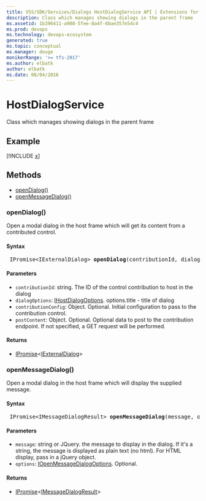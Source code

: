 ```yaml
---
title: VSS/SDK/Services/Dialogs HostDialogService API | Extensions for Visual Studio Team Services
description: Class which manages showing dialogs in the parent frame
ms.assetid: 1b396411-a908-5fee-8a4f-6bae357e54c4
ms.prod: devops
ms.technology: devops-ecosystem
generated: true
ms.topic: conceptual
ms.manager: douge
monikerRange: '>= tfs-2017'
ms.author: elbatk
author: elbatk
ms.date: 08/04/2016
---
```


# HostDialogService

Class which manages showing dialogs in the parent frame

## Example
[!INCLUDE [x](../../../../../samples/client-services/HostDialogService.md)]

## Methods

* [openDialog()](#opendialog)
* [openMessageDialog()](#openmessagedialog)

<a id="opendialog"></a>
### openDialog()

Open a modal dialog in the host frame which will get its content from a contributed control.

#### Syntax
<pre class='syntax'>
 IPromise&lt;IExternalDialog&gt; <b>openDialog</b>(contributionId, dialogOptions, contributionConfig, postContent)
</pre>

#### Parameters

* `contributionId`: string. The ID of the control contribution to host in the dialog
* `dialogOptions`: [IHostDialogOptions](../../../../VSS/References/VSS_SDK_Interfaces/IHostDialogOptions.md). options.title - title of dialog
* `contributionConfig`: Object. Optional. Initial configuration to pass to the contribution control.
* `postContent`: Object. Optional. Optional data to post to the contribution endpoint. If not specified, a GET request will be performed.

#### Returns

* [IPromise](../../../../VSS/References/VSS_WebPlatform_Interfaces/IPromise.md)&lt;[IExternalDialog](../../../../VSS/References/VSS_SDK_Interfaces/IExternalDialog.md)&gt;

<a id="openmessagedialog"></a>
### openMessageDialog()

Open a modal dialog in the host frame which will display the supplied message.

#### Syntax
<pre class='syntax'>
 IPromise&lt;IMessageDialogResult&gt; <b>openMessageDialog</b>(message, options)
</pre>

#### Parameters

* `message`: string or JQuery. the message to display in the dialog. If it&#x27;s a string, the message is displayed as plain text (no html). For HTML display, pass in a jQuery object.
* `options`: [IOpenMessageDialogOptions](../../../../VSS/References/VSS_SDK_Interfaces/IOpenMessageDialogOptions.md). Optional. 

#### Returns

* [IPromise](../../../../VSS/References/VSS_WebPlatform_Interfaces/IPromise.md)&lt;[IMessageDialogResult](../../../../VSS/References/VSS_SDK_Interfaces/IMessageDialogResult.md)&gt;

